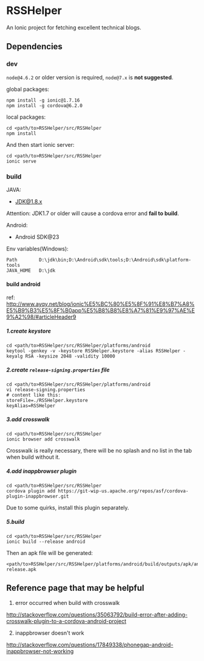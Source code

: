 # RSSHelper

An Ionic project for fetching excellent technical blogs.

## Dependencies

### dev

`node@4.6.2` or older version is required, `node@7.x` is **not suggested**.

global packages:

    npm install -g ionic@1.7.16
    npm install -g cordova@6.2.0

local packages:

    cd <path/to>RSSHelper/src/RSSHelper
    npm install

And then start ionic server:

    cd <path/to>RSSHelper/src/RSSHelper
    ionic serve

### build

JAVA:

-  JDK@1.8.x

  Attention: JDK1.7 or older will cause a cordova error and **fail to build**.

Android:

-  Android SDK@23

Env variables(Windows):

    Path        D:\jdk\bin;D:\Android\sdk\tools;D:\Android\sdk\platform-tools
    JAVA_HOME   D:\jdk

#### build android

ref: <http://www.ayqy.net/blog/ionic%E5%BC%80%E5%8F%91%E8%B7%A8%E5%B9%B3%E5%8F%B0app%E5%B8%B8%E8%A7%81%E9%97%AE%E9%A2%98/#articleHeader9>

##### 1.create keystore

    cd <path/to>RSSHelper/src/RSSHelper/platforms/android
    keytool -genkey -v -keystore RSSHelper.keystore -alias RSSHelper -keyalg RSA -keysize 2048 -validity 10000

##### 2.create `release-signing.properties` file

    cd <path/to>RSSHelper/src/RSSHelper/platforms/android
    vi release-signing.properties
    # content like this:
    storeFile=./RSSHelper.keystore
    keyAlias=RSSHelper

##### 3.add crosswalk

    cd <path/to>RSSHelper/src/RSSHelper
    ionic browser add crosswalk

Crosswalk is really necessary, there will be no splash and no list in the tab when build without it.

##### 4.add inappbrowser plugin

    cd <path/to>RSSHelper/src/RSSHelper
    cordova plugin add https://git-wip-us.apache.org/repos/asf/cordova-plugin-inappbrowser.git

Due to some quirks, install this plugin separately.

##### 5.build

    cd <path/to>RSSHelper/src/RSSHelper
    ionic build --release android

Then an apk file will be generated:

    <path/to>RSSHelper/src/RSSHelper/platforms/android/build/outputs/apk/android-release.apk

##  Reference page that may be helpful

1.  error occurred when build with crosswalk

  http://stackoverflow.com/questions/35063792/build-error-after-adding-crosswalk-plugin-to-a-cordova-android-project

2.  inappbrowser doesn't work

  http://stackoverflow.com/questions/17849338/phonegap-android-inappbrowser-not-working


